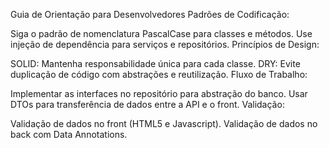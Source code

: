 Guia de Orientação para Desenvolvedores
Padrões de Codificação:

Siga o padrão de nomenclatura PascalCase para classes e métodos.
Use injeção de dependência para serviços e repositórios.
Princípios de Design:

SOLID: Mantenha responsabilidade única para cada classe.
DRY: Evite duplicação de código com abstrações e reutilização.
Fluxo de Trabalho:

Implementar as interfaces no repositório para abstração do banco.
Usar DTOs para transferência de dados entre a API e o front.
Validação:

Validação de dados no front (HTML5 e Javascript).
Validação de dados no back com Data Annotations.
